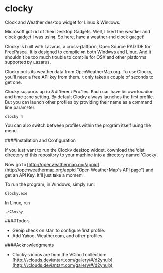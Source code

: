 clocky
======

Clock and Weather desktop widget for Linux &amp; Windows.


Microsoft got rid of their Desktop Gadgets.  Well, I liked the weather and clock gadget I was using.  So here, have a weather and clock gadget!

Clocky is built with Lazarus, a cross-platform, Open Source RAD IDE for FreePascal.  It is designed to compile on both Windows and Linux.  And it shouldn't be too much trouble to compile for OSX and other platforms supported by Lazarus.

Clocky pulls its weather data from OpenWeatherMap.org.  To use Clocky, you'll need a free API key from them.  It only takes a couple of seconds to get one.

Clocky supports up to 8 different Profiles.  Each can have its own location and time zone setting.  By default Clocky always launches the first profile.  But you can launch other profiles by providing their name as a command line parameter:

    clocky 4

You can also switch between profiles within the program itself using the menu.


####Installation and Configuration

If you just want to run the Clocky desktop widget, download the /dist directory of this repository to your machine into a directory named 'Clocky'.

Now go to [http://openweathermap.org/appid](http://openweathermap.org/appid "Open Weather Map's API page") and get an API Key.  It'll just take a moment.

To run the program, in Windows, simply run:

    Clocky.exe

In Linux, run


    ./Clocky


####Todo's
- Geoip check on start to configure first profile.
- Add Yahoo, Weather.com, and other profiles.


####Acknowledgments
 - Clocky's icons are from the VCloud collection: [http://vclouds.deviantart.com/gallery/#/d2ynulp](http://vclouds.deviantart.com/gallery/#/d2ynulp)